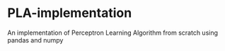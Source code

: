# PLA-implementation
An implementation of Perceptron Learning Algorithm from scratch using pandas and numpy
